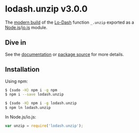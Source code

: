 # lodash.unzip v3.0.0

The [modern build](https://github.com/lodash/lodash/wiki/Build-Differences) of the [Lo-Dash](https://lodash.com/) function `_.unzip` exported as a [Node.js](http://nodejs.org/)/[io.js](https://iojs.org/) module.

## Dive in

See the [documentation](https://lodash.com/docs#unzip) or [package source](https://github.com/lodash/lodash/blob/3.0.0-npm-packages/lodash.unzip/index.js) for more details.

## Installation

Using npm:

```bash
$ {sudo -H} npm i -g npm
$ npm i --save lodash.unzip

$ {sudo -H} npm i -g lodash.unzip
$ npm ln lodash.unzip
```

In Node.js/io.js:

```js
var unzip = require('lodash.unzip');
```
